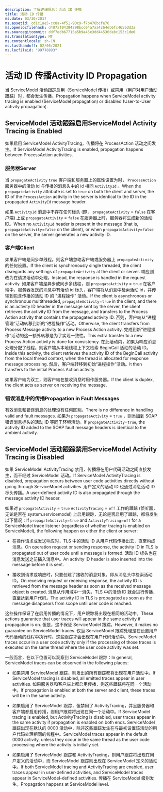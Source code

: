 ```yaml
---
description: 了解详细信息：活动 ID 传播
title: 活动 ID 传播
ms.date: 03/30/2017
ms.assetid: cd1c1ae5-cc8a-4f51-90c9-f7b476bcfe70
ms.openlocfilehash: d407af04304298bcc04a7aa4264eb6fc46563d3a
ms.sourcegitcommit: ddf7edb67715a5b9a45e3dd44536dabc153c1de0
ms.translationtype: MT
ms.contentlocale: zh-CN
ms.lasthandoff: 02/06/2021
ms.locfileid: "99770893"
---
```

# <a name="activity-id-propagation"></a><span data-ttu-id="65788-103">活动 ID 传播</span><span class="sxs-lookup"><span data-stu-id="65788-103">Activity ID Propagation</span></span>

<span data-ttu-id="65788-104">当 ServiceModel 活动跟踪启用（ServiceModel 传播）或禁用（用户对用户活动跟踪）时，都会发生传播。</span><span class="sxs-lookup"><span data-stu-id="65788-104">Propagation happens when ServiceModel activity tracing is enabled (ServiceModel propagation) or disabled (User-to-User activity propagation).</span></span>  
  
## <a name="servicemodel-activity-tracing-is-enabled"></a><span data-ttu-id="65788-105">ServiceModel 活动跟踪启用</span><span class="sxs-lookup"><span data-stu-id="65788-105">ServiceModel Activity Tracing is Enabled</span></span>  

 <span data-ttu-id="65788-106">如果启用 ServiceModel ActivityTracing，传播将在 ProcessAction 活动之间发生。</span><span class="sxs-lookup"><span data-stu-id="65788-106">If ServiceModel ActivityTracing is enabled, propagation happens between ProcessAction activities.</span></span>  
  
### <a name="server"></a><span data-ttu-id="65788-107">服务器</span><span class="sxs-lookup"><span data-stu-id="65788-107">Server</span></span>  

 <span data-ttu-id="65788-108">当 `propagateActivity` `true` 客户端和服务器上的属性设置为时， `ProcessAction` 服务器中的活动 id 与传播的消息头中的 id 相同 `ActivityId` 。</span><span class="sxs-lookup"><span data-stu-id="65788-108">When the `propagateActivity` attribute is set to `true` on both the client and server, the ID of the `ProcessAction` activity in the server is identical to the ID in the propagated `ActivityId` message header.</span></span>  
  
 <span data-ttu-id="65788-109">如果 `ActivityId` 消息中不存在任何标头 (即， `propagateActivity` = `false` 在客户端) 上或 `propagateActivity` = `false` 在服务器上时，服务器将生成新的活动 ID。</span><span class="sxs-lookup"><span data-stu-id="65788-109">When no `ActivityId` header is present in the message (that is, `propagateActivity`=`false` on the client), or when `propagateActivity`=`false` on the server, the server generates a new activity ID.</span></span>  
  
### <a name="client"></a><span data-ttu-id="65788-110">客户端</span><span class="sxs-lookup"><span data-stu-id="65788-110">Client</span></span>  

 <span data-ttu-id="65788-111">如果客户端是同步单线程，则客户端忽略客户端或服务器上 `propagateActivity` 的任何设置。</span><span class="sxs-lookup"><span data-stu-id="65788-111">If the client is synchronously single threaded, the client disregards any settings of `propagateActivity` at the client or server.</span></span> <span data-ttu-id="65788-112">响应则改为在请求活动中处理。</span><span class="sxs-lookup"><span data-stu-id="65788-112">Instead, the response is handled in the request activity.</span></span> <span data-ttu-id="65788-113">如果客户端是异步或同步多线程，则 `propagateActivity` = `true` 在客户端中，服务器发送的消息中有活动 id 标头，客户端将从消息中检索活动 id，并传输到包含传播的活动 ID 的 "进程操作" 活动。</span><span class="sxs-lookup"><span data-stu-id="65788-113">If the client is asynchronous or synchronous multithreaded, `propagateActivity`=`true` in the client, and there is an activity ID header in the message sent by the server, the client retrieves the activity ID from the message, and transfers to the Process Action activity that contains the propagated activity ID.</span></span> <span data-ttu-id="65788-114">否则，客户端从“进程管理”活动转移到新的“进程操作”活动。</span><span class="sxs-lookup"><span data-stu-id="65788-114">Otherwise, the client transfers from Process Message activity to a new Process Action activity.</span></span> <span data-ttu-id="65788-115">完成到新“进程操作”活动的这一额外转移是为了实现一致性。</span><span class="sxs-lookup"><span data-stu-id="65788-115">This extra transfer to a new Process Action activity is done for consistency.</span></span> <span data-ttu-id="65788-116">在此活动内，如果为响应消息处理分配了线程，则客户端从本地线程上下文检索 BeginCall 活动的活动 ID。</span><span class="sxs-lookup"><span data-stu-id="65788-116">Inside this activity, the client retrieves the activity ID of the BeginCall activity from the local thread context, when the thread is allocated for response message processing.</span></span> <span data-ttu-id="65788-117">然后，客户端转移到初始“进程操作”活动。</span><span class="sxs-lookup"><span data-stu-id="65788-117">It then transfers to the initial Process Action activity.</span></span>  
  
 <span data-ttu-id="65788-118">如果客户端为双工，则客户端在接收消息时用作服务器。</span><span class="sxs-lookup"><span data-stu-id="65788-118">If the client is duplex, the client acts as server on receiving the message.</span></span>  
  
### <a name="propagation-in-fault-messages"></a><span data-ttu-id="65788-119">错误消息中的传播</span><span class="sxs-lookup"><span data-stu-id="65788-119">Propagation in Fault Messages</span></span>  

 <span data-ttu-id="65788-120">有效消息和错误消息的处理没有任何区别。</span><span class="sxs-lookup"><span data-stu-id="65788-120">There is no difference in handling valid and fault messages.</span></span> <span data-ttu-id="65788-121">如果为 `propagateActivity` = `true` ，则添加到 SOAP 错误消息标头的活动 ID 等同于环境活动。</span><span class="sxs-lookup"><span data-stu-id="65788-121">If `propagateActivity`=`true`, the activity ID added to the SOAP fault message headers is identical to the ambient activity.</span></span>  
  
## <a name="servicemodel-activity-tracing-is-disabled"></a><span data-ttu-id="65788-122">ServiceModel 活动跟踪禁用</span><span class="sxs-lookup"><span data-stu-id="65788-122">ServiceModel Activity Tracing is Disabled</span></span>  

 <span data-ttu-id="65788-123">如果 ServiceModel ActivityTracing 禁用，传播将在用户代码活动之间直接发生，而不经过 ServiceModel 活动。</span><span class="sxs-lookup"><span data-stu-id="65788-123">If ServiceModel ActivityTracing is disabled, propagation occurs between user code activities directly without going through ServiceModel activities.</span></span> <span data-ttu-id="65788-124">用户定义的活动 ID 也通过消息活动 ID 标头传播。</span><span class="sxs-lookup"><span data-stu-id="65788-124">A user-defined activity ID is also propagated through the message activity ID header.</span></span>  
  
 <span data-ttu-id="65788-125">如果对 `propagateActivity` = `true` `ActivityTracing` = `off` 工作的跟踪 (侦听器，无论是否在 system.servicemodel) 上启用跟踪，无论是否启用了跟踪，都将发生以下情况：</span><span class="sxs-lookup"><span data-stu-id="65788-125">If `propagateActivity`=`true` and `ActivityTracing`=`off` for a ServiceModel trace listener (regardless of whether tracing is enabled on ServiceModel), the following happen on either the client or server:</span></span>  
  
- <span data-ttu-id="65788-126">在操作请求或发送响应时，TLS 中的活动 ID 从用户代码传播出去，直至构成消息。</span><span class="sxs-lookup"><span data-stu-id="65788-126">On operation request or sending response, the activity ID in TLS is propagated out of user code until a message is formed.</span></span> <span data-ttu-id="65788-127">活动 ID 标头也在消息发送之前插入消息中。</span><span class="sxs-lookup"><span data-stu-id="65788-127">An activity ID header is also inserted into the message before it is sent.</span></span>  
  
- <span data-ttu-id="65788-128">接收到请求或响应时，只要创建了接收的消息对象，即从消息头中检索活动 ID。</span><span class="sxs-lookup"><span data-stu-id="65788-128">On receiving request or receiving response, the activity ID is retrieved from the message header as soon as the received message object is created.</span></span> <span data-ttu-id="65788-129">消息从作用域中一消失，TLS 中的活动 ID 就会进行传播，直至达到用户代码。</span><span class="sxs-lookup"><span data-stu-id="65788-129">The activity ID in TLS is propagated as soon as the message disappears from scope until user code is reached.</span></span>  
  
 <span data-ttu-id="65788-130">这些操作保证了在启用传播的情况下，用户跟踪将出现在相同的活动中。</span><span class="sxs-lookup"><span data-stu-id="65788-130">These actions guarantee that user traces will appear in the same activity if propagation is on.</span></span> <span data-ttu-id="65788-131">但是，这不保证 ServiceModel 跟踪。</span><span class="sxs-lookup"><span data-stu-id="65788-131">However, it makes no guarantee on ServiceModel traces.</span></span> <span data-ttu-id="65788-132">仅当 ServiceModel 跟踪处理是在设置用户代码活动的线程中执行时，这些跟踪才会出现在用户代码活动中。</span><span class="sxs-lookup"><span data-stu-id="65788-132">ServiceModel traces occur in a user code activity only if the processing of those traces is executed on the same thread where the user code activity was set.</span></span>  
  
 <span data-ttu-id="65788-133">一般而言，在以下位置可以观察到 ServiceModel 跟踪：</span><span class="sxs-lookup"><span data-stu-id="65788-133">In general, ServiceModel traces can be observed in the following places:</span></span>  
  
- <span data-ttu-id="65788-134">如果禁用 ServiceModel 跟踪，则发出的所有跟踪都将出现在用户活动中。</span><span class="sxs-lookup"><span data-stu-id="65788-134">If ServiceModel tracing is disabled, all emitted traces appear in user activities.</span></span> <span data-ttu-id="65788-135">如果服务器和客户端上都启用传播，则这些跟踪将在同一个活动中。</span><span class="sxs-lookup"><span data-stu-id="65788-135">If propagation is enabled at both the server and client, these traces will be in the same activity.</span></span>  
  
- <span data-ttu-id="65788-136">如果启用了 ServiceModel 跟踪，但禁用了 ActivityTracing，并且服务器和客户端都启用传播，则用户跟踪将出现在同一个活动中。</span><span class="sxs-lookup"><span data-stu-id="65788-136">If ServiceModel tracing is enabled, but ActivityTracing is disabled, user traces appear in the same activity if propagation is enabled on both ends.</span></span> <span data-ttu-id="65788-137">ServiceModel 跟踪出现在默认的 0000 活动中，除非这些跟踪发生在与最初设置该活动的用户代码处理相同的线程中。</span><span class="sxs-lookup"><span data-stu-id="65788-137">ServiceModel traces appear in the default 0000 activity, unless they occur in the same thread as the user code processing where the activity is initially set.</span></span>  
  
- <span data-ttu-id="65788-138">如果启用了 ServiceModel 跟踪和 ActivityTracing，则用户跟踪将出现在用户定义的活动中，而 ServiceModel 跟踪则出现在 ServiceModel 定义的活动中。</span><span class="sxs-lookup"><span data-stu-id="65788-138">If both ServiceModel tracing and ActivityTracing are enabled, user traces appear in user-defined activities, and ServiceModel traces appear in ServiceModel-defined activities.</span></span> <span data-ttu-id="65788-139">传播在 ServiceModel 级别发生。</span><span class="sxs-lookup"><span data-stu-id="65788-139">Propagation happens at ServiceModel level.</span></span>
